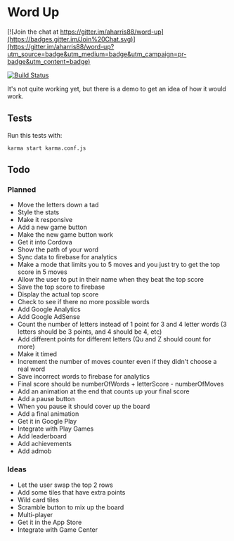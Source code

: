 # Word Up

[![Join the chat at https://gitter.im/aharris88/word-up](https://badges.gitter.im/Join%20Chat.svg)](https://gitter.im/aharris88/word-up?utm_source=badge&utm_medium=badge&utm_campaign=pr-badge&utm_content=badge)

[![Build Status][travis-badge]][travis-page]

[travis-badge]: https://api.travis-ci.org/aharris88/word-up.svg?branch=master
[travis-page]: https://travis-ci.org/aharris88/word-up

It's not quite working yet, but there is a demo to get an idea of how it would work.

## Tests

Run this tests with:

    karma start karma.conf.js

## Todo

### Planned

* Move the letters down a tad
* Style the stats
* Make it responsive
* Add a new game button
* Make the new game button work
* Get it into Cordova
* Show the path of your word
* Sync data to firebase for analytics
* Make a mode that limits you to 5 moves and you just try to get the top score in 5 moves
* Allow the user to put in their name when they beat the top score
* Save the top score to firebase
* Display the actual top score
* Check to see if there no more possible words
* Add Google Analytics
* Add Google AdSense
* Count the number of letters instead of 1 point for 3 and 4 letter words (3 letters should be 3 points, and 4 should be 4, etc)
* Add different points for different letters (Qu and Z should count for more)
* Make it timed
* Increment the number of moves counter even if they didn't choose a real word
* Save incorrect words to firebase for analytics
* Final score should be numberOfWords + letterScore - numberOfMoves
* Add an animation at the end that counts up your final score
* Add a pause button
* When you pause it should cover up the board
* Add a final animation
* Get it in Google Play
* Integrate with Play Games
* Add leaderboard
* Add achievements
* Add admob

### Ideas

* Let the user swap the top 2 rows
* Add some tiles that have extra points
* Wild card tiles
* Scramble button to mix up the board
* Multi-player
* Get it in the App Store
* Integrate with Game Center
